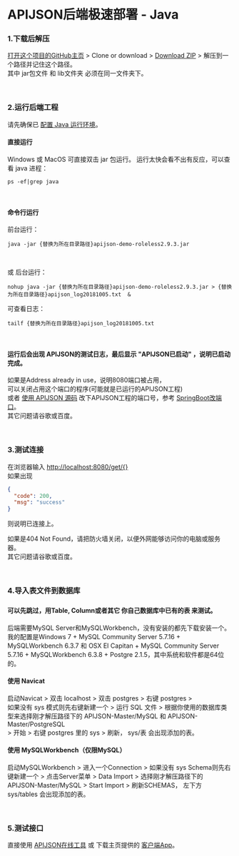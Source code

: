 # APIJSON后端极速部署 - Java

### 1.下载后解压

[打开这个项目的GitHub主页](https://github.com/TommyLemon/StaticResources) &gt; Clone or download &gt; [Download ZIP](https://github.com/TommyLemon/StaticResources/archive/master.zip) &gt; 解压到一个路径并记住这个路径。
<br />
其中 jar包文件 和 lib文件夹 必须在同一文件夹下。

<br />

### 2.运行后端工程

请先确保已 [配置 Java 运行环境](https://www.baidu.com/s?ie=utf-8&f=8&rsv_bp=1&rsv_idx=1&tn=baidu&wd=java%20%E7%8E%AF%E5%A2%83&oq=java%2520%25E8%25BF%2590%25E8%25A1%258C%25E7%258E%25AF%25E5%25A2%2583&rsv_pq=d879cd0700028015&rsv_t=657eXMFo1t2RvFyaDhC7V9OFMbKxOzGfNR5YwCGWfqBuY6aD3XAeUPePjlw&rqlang=cn&rsv_enter=1&rsv_sug3=3&rsv_sug1=2&rsv_sug7=100&rsv_sug2=0&inputT=296&rsv_sug4=626)。

#### 直接运行

Windows 或 MacOS 可直接双击 jar 包运行。
运行太快会看不出有反应，可以查看 java 进程：
```
ps -ef|grep java
```

<br />

#### 命令行运行

前台运行：
```
java -jar {替换为所在目录路径}apijson-demo-roleless2.9.3.jar
```

<br />

或 后台运行：
```
nohup java -jar {替换为所在目录路径}apijson-demo-roleless2.9.3.jar > {替换为所在目录路径}apijson_log20181005.txt  &
```
可查看日志：
```
tailf {替换为所在目录路径}apijson_log20181005.txt
```

<br />

<h4>运行后会出现 APIJSON的测试日志，最后显示 "APIJSON已启动" ，说明已启动完成。</h4>

如果是Address already in use，说明8080端口被占用，<br />
可以关闭占用这个端口的程序(可能就是已运行的APIJSON工程) <br />
或者 [使用 APIJSON 源码](https://github.com/TommyLemon/APIJSON/tree/master/APIJSON-Java-Server) 改下APIJSON工程的端口号，参考 [SpringBoot改端口](https://stackoverflow.com/questions/21083170/spring-boot-how-to-configure-port)。<br />
其它问题请谷歌或百度。

<br />

### 3.测试连接<br />
在浏览器输入 [http://localhost:8080/get/{}](http://localhost:8080/get/{}) <br />
如果出现
```json
{
  "code": 200,
  "msg": "success"
}
```
则说明已连接上。<br />

如果是404 Not Found，请把防火墙关闭，以便外网能够访问你的电脑或服务器。<br />
其它问题请谷歌或百度。

<br />

### 4.导入表文件到数据库<h3/>

<h4>可以先跳过，用Table, Column或者其它 你自己数据库中已有的表 来测试。</h4>

后端需要MySQL Server和MySQLWorkbench，没有安装的都先下载安装一个。<br />
我的配置是Windows 7 + MySQL Community Server 5.7.16 + MySQLWorkbench 6.3.7 和 OSX EI Capitan + MySQL Community Server 5.7.16 + MySQLWorkbench 6.3.8 + Postgre 2.1.5，其中系统和软件都是64位的。

#### 使用 Navicat
启动Navicat &gt; 双击 localhost &gt; 双击 postgres &gt; 右键 postgres &gt; <br /> 如果没有 sys 模式则先右键新建一个 &gt; 运行 SQL 文件 &gt; 根据你使用的数据库类型来选择刚才解压路径下的 APIJSON-Master/MySQL 和 APIJSON-Master/PostgreSQL <br />
&gt; 开始 &gt; 右键 postgres 里的 sys &gt; 刷新， sys/表 会出现添加的表。

#### 使用 MySQLWorkbench（仅限MySQL）
启动MySQLWorkbench &gt; 进入一个Connection &gt; 如果没有 sys Schema则先右键新建一个 &gt; 点击Server菜单 &gt; Data Import &gt; 选择刚才解压路径下的APIJSON-Master/MySQL &gt; Start Import &gt; 刷新SCHEMAS， 左下方 sys/tables 会出现添加的表。

<br />

### 5.测试接口<br />
直接使用 [APIJSON在线工具](http://apijson.cn/) 或 下载主页提供的 [客户端App](https://github.com/TommyLemon/APIJSON)。

<br />
